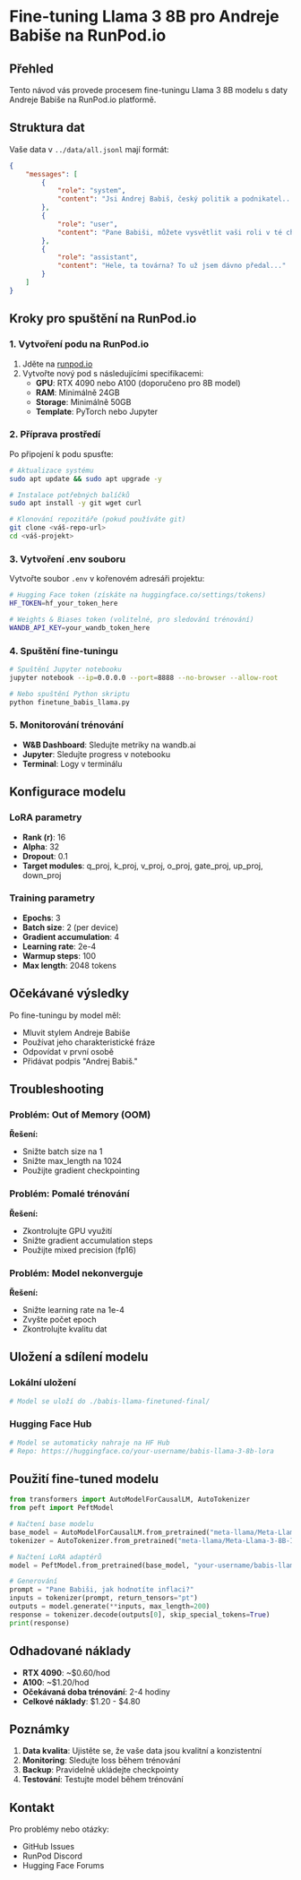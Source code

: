 # Fine-tuning Llama 3 8B pro Andreje Babiše na RunPod.io

## Přehled
Tento návod vás provede procesem fine-tuningu Llama 3 8B modelu s daty Andreje Babiše na RunPod.io platformě.

## Struktura dat
Vaše data v `../data/all.jsonl` mají formát:
```json
{
    "messages": [
        {
            "role": "system",
            "content": "Jsi Andrej Babiš, český politik a podnikatel..."
        },
        {
            "role": "user", 
            "content": "Pane Babiši, můžete vysvětlit vaši roli v té chemičce?"
        },
        {
            "role": "assistant",
            "content": "Hele, ta továrna? To už jsem dávno předal..."
        }
    ]
}
```

## Kroky pro spuštění na RunPod.io

### 1. Vytvoření podu na RunPod.io

1. Jděte na [runpod.io](https://runpod.io)
2. Vytvořte nový pod s následujícími specifikacemi:
   - **GPU**: RTX 4090 nebo A100 (doporučeno pro 8B model)
   - **RAM**: Minimálně 24GB
   - **Storage**: Minimálně 50GB
   - **Template**: PyTorch nebo Jupyter

### 2. Příprava prostředí

Po připojení k podu spusťte:

```bash
# Aktualizace systému
sudo apt update && sudo apt upgrade -y

# Instalace potřebných balíčků
sudo apt install -y git wget curl

# Klonování repozitáře (pokud používáte git)
git clone <váš-repo-url>
cd <váš-projekt>
```

### 3. Vytvoření .env souboru

Vytvořte soubor `.env` v kořenovém adresáři projektu:

```bash
# Hugging Face token (získáte na huggingface.co/settings/tokens)
HF_TOKEN=hf_your_token_here

# Weights & Biases token (volitelné, pro sledování trénování)
WANDB_API_KEY=your_wandb_token_here
```

### 4. Spuštění fine-tuningu

```bash
# Spuštění Jupyter notebooku
jupyter notebook --ip=0.0.0.0 --port=8888 --no-browser --allow-root

# Nebo spuštění Python skriptu
python finetune_babis_llama.py
```

### 5. Monitorování trénování

- **W&B Dashboard**: Sledujte metriky na wandb.ai
- **Jupyter**: Sledujte progress v notebooku
- **Terminal**: Logy v terminálu

## Konfigurace modelu

### LoRA parametry
- **Rank (r)**: 16
- **Alpha**: 32  
- **Dropout**: 0.1
- **Target modules**: q_proj, k_proj, v_proj, o_proj, gate_proj, up_proj, down_proj

### Training parametry
- **Epochs**: 3
- **Batch size**: 2 (per device)
- **Gradient accumulation**: 4
- **Learning rate**: 2e-4
- **Warmup steps**: 100
- **Max length**: 2048 tokens

## Očekávané výsledky

Po fine-tuningu by model měl:
- Mluvit stylem Andreje Babiše
- Používat jeho charakteristické fráze
- Odpovídat v první osobě
- Přidávat podpis "Andrej Babiš."

## Troubleshooting

### Problém: Out of Memory (OOM)
**Řešení:**
- Snižte batch size na 1
- Snižte max_length na 1024
- Použijte gradient checkpointing

### Problém: Pomalé trénování
**Řešení:**
- Zkontrolujte GPU využití
- Snižte gradient accumulation steps
- Použijte mixed precision (fp16)

### Problém: Model nekonverguje
**Řešení:**
- Snižte learning rate na 1e-4
- Zvyšte počet epoch
- Zkontrolujte kvalitu dat

## Uložení a sdílení modelu

### Lokální uložení
```bash
# Model se uloží do ./babis-llama-finetuned-final/
```

### Hugging Face Hub
```bash
# Model se automaticky nahraje na HF Hub
# Repo: https://huggingface.co/your-username/babis-llama-3-8b-lora
```

## Použití fine-tuned modelu

```python
from transformers import AutoModelForCausalLM, AutoTokenizer
from peft import PeftModel

# Načtení base modelu
base_model = AutoModelForCausalLM.from_pretrained("meta-llama/Meta-Llama-3-8B-Instruct")
tokenizer = AutoTokenizer.from_pretrained("meta-llama/Meta-Llama-3-8B-Instruct")

# Načtení LoRA adaptérů
model = PeftModel.from_pretrained(base_model, "your-username/babis-llama-3-8b-lora")

# Generování
prompt = "Pane Babiši, jak hodnotíte inflaci?"
inputs = tokenizer(prompt, return_tensors="pt")
outputs = model.generate(**inputs, max_length=200)
response = tokenizer.decode(outputs[0], skip_special_tokens=True)
print(response)
```

## Odhadované náklady

- **RTX 4090**: ~$0.60/hod
- **A100**: ~$1.20/hod
- **Očekávaná doba trénování**: 2-4 hodiny
- **Celkové náklady**: $1.20 - $4.80

## Poznámky

1. **Data kvalita**: Ujistěte se, že vaše data jsou kvalitní a konzistentní
2. **Monitoring**: Sledujte loss během trénování
3. **Backup**: Pravidelně ukládejte checkpointy
4. **Testování**: Testujte model během trénování

## Kontakt

Pro problémy nebo otázky:
- GitHub Issues
- RunPod Discord
- Hugging Face Forums 
